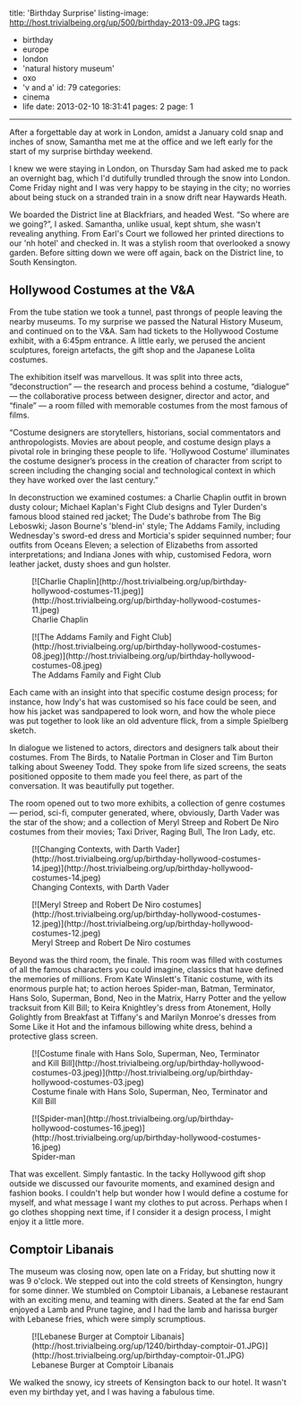 title: 'Birthday Surprise'
listing-image: http://host.trivialbeing.org/up/500/birthday-2013-09.JPG
tags:
  - birthday
  - europe
  - london
  - 'natural history museum'
  - oxo
  - 'v and a'
id: 79
categories:
  - cinema
  - life
date: 2013-02-10 18:31:41
pages: 2
page: 1
---

After a forgettable day at work in London, amidst a January cold snap and inches of snow, Samantha met me at the office and we left early for the start of my surprise birthday weekend.

I knew we were staying in London, on Thursday Sam had asked me to pack an overnight bag, which I'd dutifully trundled through the snow into London. Come Friday night and I was very happy to be staying in the city; no worries about being stuck on a stranded train in a snow drift near Haywards Heath.

We boarded the District line at Blackfriars, and headed West. “So where are we going?”, I asked. Samantha, unlike usual, kept shtum, she wasn't revealing anything. From Earl's Court we followed her printed directions to our 'nh hotel' and checked in. It was a stylish room that overlooked a snowy garden. Before sitting down we were off again, back on the District line, to South Kensington.

## Hollywood Costumes at the V&A

From the tube station we took a tunnel, past throngs of people leaving the nearby museums. To my surprise we passed the Natural History Museum, and continued on to the V&A. Sam had tickets to the Hollywood Costume exhibit, with a 6:45pm entrance. A little early, we perused the ancient sculptures, foreign artefacts, the gift shop and the Japanese Lolita costumes.

The exhibition itself was marvellous. It was split into three acts, “deconstruction” — the research and process behind a costume, “dialogue” — the collaborative process between designer, director and actor, and “finale” — a room filled with memorable costumes from the most famous of films.

“Costume designers are storytellers, historians, social commentators and anthropologists. Movies are about people, and costume design plays a pivotal role in bringing these people to life. 'Hollywood Costume' illuminates the costume designer’s process in the creation of character from script to screen including the changing social and technological context in which they have worked over the last century.”

In deconstruction we examined costumes: a Charlie Chaplin outfit in brown dusty colour; Michael Kaplan's Fight Club designs and Tyler Durden's famous blood stained red jacket; The Dude's bathrobe from The Big Leboswki; Jason Bourne's 'blend-in' style; The Addams Family, including Wednesday's sword-ed dress and Morticia's spider sequinned number; four outfits from Oceans Eleven; a selection of Elizabeths from assorted interpretations; and Indiana Jones with whip, customised Fedora, worn leather jacket, dusty shoes and gun holster.

<figure class="generated-figure generated-figure--retina generated-figure--620 generated-figure--portrait">[![Charlie Chaplin](http://host.trivialbeing.org/up/birthday-hollywood-costumes-11.jpeg)](http://host.trivialbeing.org/up/birthday-hollywood-costumes-11.jpeg)<figcaption class="generated-figure-caption">Charlie Chaplin</figcaption></figure>

<figure class="generated-figure generated-figure--retina generated-figure--620 generated-figure--landscape">[![The Addams Family and Fight Club](http://host.trivialbeing.org/up/birthday-hollywood-costumes-08.jpeg)](http://host.trivialbeing.org/up/birthday-hollywood-costumes-08.jpeg)<figcaption class="generated-figure-caption">The Addams Family and Fight Club</figcaption></figure>

Each came with an insight into that specific costume design process; for instance, how Indy's hat was customised so his face could be seen, and how his jacket was sandpapered to look worn, and how the whole piece was put together to look like an old adventure flick, from a simple Spielberg sketch.

In dialogue we listened to actors, directors and designers talk about their costumes. From The Birds, to Natalie Portman in Closer and Tim Burton talking about Sweeney Todd. They spoke from life sized screens, the seats positioned opposite to them made you feel there, as part of the conversation. It was beautifully put together.

The room opened out to two more exhibits, a collection of genre costumes — period, sci-fi, computer generated, where, obviously, Darth Vader was the star of the show; and a collection of Meryl Streep and Robert De Niro costumes from their movies; Taxi Driver, Raging Bull, The Iron Lady, etc.

<figure class="generated-figure generated-figure--retina generated-figure--620 generated-figure--landscape">[![Changing Contexts, with Darth Vader](http://host.trivialbeing.org/up/birthday-hollywood-costumes-14.jpeg)](http://host.trivialbeing.org/up/birthday-hollywood-costumes-14.jpeg)<figcaption class="generated-figure-caption">Changing Contexts, with Darth Vader</figcaption></figure>

<figure class="generated-figure generated-figure--retina generated-figure--620 generated-figure--landscape">[![Meryl Streep and Robert De Niro costumes](http://host.trivialbeing.org/up/birthday-hollywood-costumes-12.jpeg)](http://host.trivialbeing.org/up/birthday-hollywood-costumes-12.jpeg)<figcaption class="generated-figure-caption">Meryl Streep and Robert De Niro costumes</figcaption></figure>

Beyond was the third room, the finale. This room was filled with costumes of all the famous characters you could imagine, classics that have defined the memories of millions. From Kate Winslett's Titanic costume, with its enormous purple hat; to action heroes Spider-man, Batman, Terminator, Hans Solo, Superman, Bond, Neo in the Matrix, Harry Potter and the yellow tracksuit from Kill Bill; to Keira Knightley's dress from Atonement, Holly Golightly from Breakfast at Tiffany's and Marilyn Monroe's dresses from Some Like it Hot and the infamous billowing white dress, behind a protective glass screen.

<figure class="generated-figure generated-figure--retina generated-figure--620 generated-figure--landscape">[![Costume finale with Hans Solo, Superman, Neo, Terminator and Kill Bill](http://host.trivialbeing.org/up/birthday-hollywood-costumes-03.jpeg)](http://host.trivialbeing.org/up/birthday-hollywood-costumes-03.jpeg)<figcaption class="generated-figure-caption">Costume finale with Hans Solo, Superman, Neo, Terminator and Kill Bill</figcaption></figure>

<figure class="generated-figure generated-figure--retina generated-figure--620 generated-figure--portrait">[![Spider-man](http://host.trivialbeing.org/up/birthday-hollywood-costumes-16.jpeg)](http://host.trivialbeing.org/up/birthday-hollywood-costumes-16.jpeg)<figcaption class="generated-figure-caption">Spider-man</figcaption></figure>

That was excellent. Simply fantastic. In the tacky Hollywood gift shop outside we discussed our favourite moments, and examined design and fashion books. I couldn't help but wonder how I would define a costume for myself, and what message I want my clothes to put across. Perhaps when I go clothes shopping next time, if I consider it a design process, I might enjoy it a little more.

## Comptoir Libanais

The museum was closing now, open late on a Friday, but shutting now it was 9 o'clock. We stepped out into the cold streets of Kensington, hungry for some dinner. We stumbled on Comptoir Libanais, a Lebanese restaurant with an exciting menu, and teaming with diners. Seated at the far end Sam enjoyed a Lamb and Prune tagine, and I had the lamb and harissa burger with Lebanese fries, which were simply scrumptious.

<figure class="generated-figure generated-figure--retina generated-figure--620 generated-figure--portrait">[![Lebanese Burger at Comptoir Libanais](http://host.trivialbeing.org/up/1240/birthday-comptoir-01.JPG)](http://host.trivialbeing.org/up/birthday-comptoir-01.JPG)<figcaption class="generated-figure-caption">Lebanese Burger at Comptoir Libanais</figcaption></figure>

We walked the snowy, icy streets of Kensington back to our hotel. It wasn't even my birthday yet, and I was having a fabulous time.
